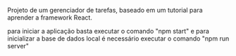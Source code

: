 Projeto de um gerenciador de tarefas, baseado em um tutorial para aprender a framework React.

para iniciar a aplicação basta executar o comando "npm start" e para inicializar a base de dados local é necessário executar o comando "npm run server"
